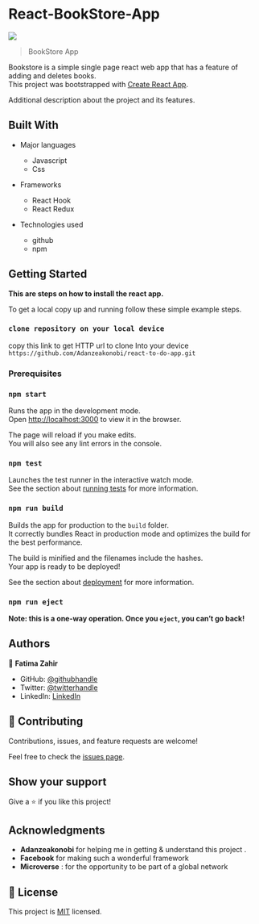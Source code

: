 # React-BookStore-App

![](https://img.shields.io/badge/ReactBookStore-blueviolet)


> BookStore App

Bookstore is a simple single page react web app that has a feature of adding and deletes books.  
This project was bootstrapped with [Create React App](https://github.com/facebook/create-react-app).


Additional description about the project and its features.

## Built With

- Major languages
  - Javascript
  - Css

- Frameworks
  - React Hook
  - React Redux

- Technologies used
  - github
  - npm

## Getting Started

**This are steps on how to install the react app.**

To get a local copy up and running follow these simple example steps.

### `clone repository on your local device`

copy this link to get HTTP url to clone Into your device `https://github.com/Adanzeakonobi/react-to-do-app.git`


### Prerequisites

### `npm start`

Runs the app in the development mode.\
Open [http://localhost:3000](http://localhost:3000) to view it in the browser.

The page will reload if you make edits.\
You will also see any lint errors in the console.

### `npm test`

Launches the test runner in the interactive watch mode.\
See the section about [running tests](https://facebook.github.io/create-react-app/docs/running-tests) for more information.

### `npm run build`

Builds the app for production to the `build` folder.\
It correctly bundles React in production mode and optimizes the build for the best performance.

The build is minified and the filenames include the hashes.\
Your app is ready to be deployed!

See the section about [deployment](https://facebook.github.io/create-react-app/docs/deployment) for more information.

### `npm run eject`

**Note: this is a one-way operation. Once you `eject`, you can’t go back!**

## Authors

👤 **Fatima Zahir**

- GitHub: [@githubhandle](https://github.com/Fatima-hub333)
- Twitter: [@twitterhandle](https://twitter.com/Fatima_developr)
- LinkedIn: [LinkedIn](https://www.linkedin.com/in/fatima-z-181583234)

## 🤝 Contributing

Contributions, issues, and feature requests are welcome!

Feel free to check the [issues page](https://github.com/Fatima-hub333/BookStore/issues).

## Show your support

Give a ⭐️ if you like this project!

## Acknowledgments

- **Adanzeakonobi** for helping me in getting & understand this project .
- **Facebook** for making such a wonderful framework
- **Microverse** : for the opportunity to be part of a global network

## 📝 License

This project is [MIT](./MIT.md) licensed.